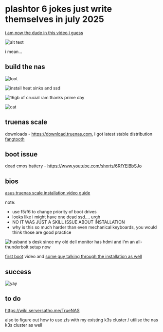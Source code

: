 # plashtor 6 jokes just write themselves in july 2025

[i am now the dude in this video i guess](https://www.youtube.com/watch?v=Q591qHMJgSI)

![alt text](img/nas/00-plashtor-6.jpeg)

i mean...

## build the nas

![loot](img/nas/01.png)

![install heat sinks and ssd](img/nas/02.png)

![16gb of crucial ram thanks prime day](img/nas/03.png)

![cat](img/nas/cat.jpeg)

## truenas scale

downloads - https://download.truenas.com, i got latest stable distribution [fangtooth](https://download.truenas.com/TrueNAS-Fangtooth/25.04.0/TrueNAS-SCALE-25.04.0.iso)

## boot issue

dead cmos battery - https://www.youtube.com/shorts/6RfYElBbSJo

## bios

[asus truenas scale installation video guide](https://www.youtube.com/watch?v=YytWFtgqVy0&t=156s)

note: 
* use f5/f6 to change priority of boot drives
* looks like i might have one dead ssd.... urgh 
* NO IT WAS JUST A SKILL ISSUE ABOUT INSTALLATION
* why is this so much harder than even mechanical keyboards, you would think those are good practice


![husband's desk since my old dell monitor has hdmi and i'm an all-thunderbolt setup now](img/nas/uncle-stripes-desk.jpeg)

[first boot](https://www.youtube.com/watch?v=PCrwwiXDsz4) video and [some guy talking through the installation as well](https://www.youtube.com/watch?v=67KtKoW4IM0&t=304s)

## success

![yay](img/nas/truenas-ui.jpg)

## to do 

https://wiki.serversatho.me/TrueNAS

also to figure out how to use zfs with my existing k3s cluster / utilise the nas k3s cluster as well
